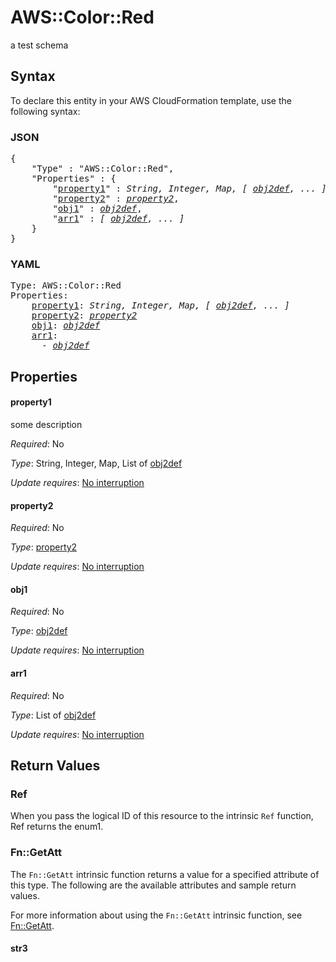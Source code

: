 # AWS::Color::Red

a test schema

## Syntax

To declare this entity in your AWS CloudFormation template, use the following syntax:

### JSON

<pre>
{
    "Type" : "AWS::Color::Red",
    "Properties" : {
        "<a href="#property1" title="property1">property1</a>" : <i>String, Integer, Map, [ <a href="obj2def.md">obj2def</a>, ... ]</i>,
        "<a href="#property2" title="property2">property2</a>" : <i><a href="property2.md">property2</a></i>,
        "<a href="#obj1" title="obj1">obj1</a>" : <i><a href="obj2def.md">obj2def</a></i>,
        "<a href="#arr1" title="arr1">arr1</a>" : <i>[ <a href="obj2def.md">obj2def</a>, ... ]</i>
    }
}
</pre>

### YAML

<pre>
Type: AWS::Color::Red
Properties:
    <a href="#property1" title="property1">property1</a>: <i>String, Integer, Map, [ <a href="obj2def.md">obj2def</a>, ... ]</i>
    <a href="#property2" title="property2">property2</a>: <i><a href="property2.md">property2</a></i>
    <a href="#obj1" title="obj1">obj1</a>: <i><a href="obj2def.md">obj2def</a></i>
    <a href="#arr1" title="arr1">arr1</a>: <i>
      - <a href="obj2def.md">obj2def</a></i>
</pre>

## Properties

#### property1

some description

_Required_: No

_Type_: String, Integer, Map, List of <a href="obj2def.md">obj2def</a>

_Update requires_: [No interruption](https://docs.aws.amazon.com/AWSCloudFormation/latest/UserGuide/using-cfn-updating-stacks-update-behaviors.html#update-no-interrupt)

#### property2

_Required_: No

_Type_: <a href="property2.md">property2</a>

_Update requires_: [No interruption](https://docs.aws.amazon.com/AWSCloudFormation/latest/UserGuide/using-cfn-updating-stacks-update-behaviors.html#update-no-interrupt)

#### obj1

_Required_: No

_Type_: <a href="obj2def.md">obj2def</a>

_Update requires_: [No interruption](https://docs.aws.amazon.com/AWSCloudFormation/latest/UserGuide/using-cfn-updating-stacks-update-behaviors.html#update-no-interrupt)

#### arr1

_Required_: No

_Type_: List of <a href="obj2def.md">obj2def</a>

_Update requires_: [No interruption](https://docs.aws.amazon.com/AWSCloudFormation/latest/UserGuide/using-cfn-updating-stacks-update-behaviors.html#update-no-interrupt)

## Return Values

### Ref

When you pass the logical ID of this resource to the intrinsic `Ref` function, Ref returns the enum1.

### Fn::GetAtt

The `Fn::GetAtt` intrinsic function returns a value for a specified attribute of this type. The following are the available attributes and sample return values.

For more information about using the `Fn::GetAtt` intrinsic function, see [Fn::GetAtt](https://docs.aws.amazon.com/AWSCloudFormation/latest/UserGuide/intrinsic-function-reference-getatt.html).

#### str3
